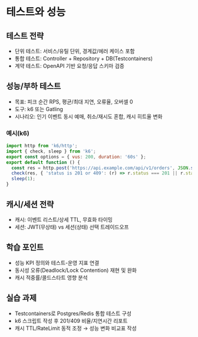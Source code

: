 # 테스트와 성능

## 테스트 전략
- 단위 테스트: 서비스/유틸 단위, 경계값/에러 케이스 포함
- 통합 테스트: Controller + Repository + DB(Testcontainers)
- 계약 테스트: OpenAPI 기반 요청/응답 스키마 검증

## 성능/부하 테스트
- 목표: 피크 순간 RPS, 평균/최대 지연, 오류율, 오버셀 0
- 도구: k6 또는 Gatling
- 시나리오: 인기 이벤트 동시 예매, 취소/재시도 혼합, 캐시 히트율 변화

### 예시(k6)
```js
import http from 'k6/http';
import { check, sleep } from 'k6';
export const options = { vus: 200, duration: '60s' };
export default function () {
  const res = http.post('https://api.example.com/api/v1/orders', JSON.stringify({ eventId: 'E1', seatIds: ['S1'] }), { headers: { 'Content-Type': 'application/json' }});
  check(res, { 'status is 201 or 409': (r) => r.status === 201 || r.status === 409 });
  sleep(1);
}
```

## 캐시/세션 전략
- 캐시: 이벤트 리스트/상세 TTL, 무효화 타이밍
- 세션: JWT(무상태) vs 세션(상태) 선택 트레이드오프

## 학습 포인트
- 성능 KPI 정의와 테스트-운영 지표 연결
- 동시성 오류(Deadlock/Lock Contention) 재현 및 완화
- 캐시 적중률/콜드스타트 영향 분석

## 실습 과제
- Testcontainers로 Postgres/Redis 통합 테스트 구성
- k6 스크립트 작성 후 201/409 비율/지연시간 리포트
- 캐시 TTL/RateLimit 동적 조정 → 성능 변화 비교표 작성
